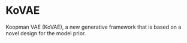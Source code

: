 # KoVAE
Koopman VAE (KoVAE), a new generative framework that is based on a novel design for the model prior.
